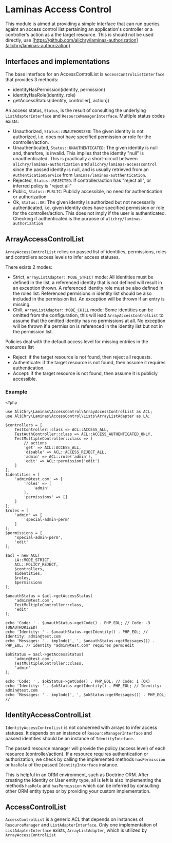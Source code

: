 # Laminas Access Control
This module is aimed at providing a simple interface that can run queries againt an access control list pertaining an application's controller or a controller's action as a the target resource. This is should not be used directly, use [https://github.com/alichry/laminas-authorization](alichry/laminas-authorization)

## Interfaces and implementations
The base interface for an AccessControlList is `AccessControlListInterface` that
provides 3 methods:  

- identityHasPermission(identity, permission)
- identityHasRole(identity, role)
- getAccessStatus(identity, controller[, action])

An access status, `Status`, is the result of consulting the underlying
`ListAdapterInterface` and `ResourceManagerInterface`. Multiple status codes
exists:  

- Unauthorized, `Status::UNAUTHORIZED`: The given identity is not authorized, i.e.
does not have specified permission or role for the controller/action.
- Unauthenticated, `Status::UNAUTHENTICATED`: The given identity is null and,
therefore, is invalid. This implies that the identity "null" is unauthenticated.
This is practically a short-circuit between `alichry/laminas-authorization` and
`alichry/laminas-accesscontrol` since the passed identity is null, and is usually
retrieved from an `AuthenticationService` from `laminas/laminas-autthentication`.
- Rejected, `Status::REJECTED`: If controller/action has "reject all", or 
inferred policy is "reject all"
- Public, `Status::PUBLIC`: Publicly accessible, no need for authentication or
authorization
- Ok, `Status::OK`: The given identity is authorized but not necessarily
authenticated, i.e. given identity does have specified permission or role for 
the controller/action. This does not imply if the user is authenticated.
Checking if authenticated is the purpose of `alichry/laminas-authorization`

## ArrayAccessControlList
`ArrayAccessControlList` relies on passed list of identities,
permissions, roles and controllers access levels to infer access statuses.  

There exists 2 modes:

- Strict, `ArrayListAdapter::MODE_STRICT` mode: All identities must be defined in
the list, a referenced identity that is not defined will result in an exception
thrown. A referenced identity role must be also defined in the roles list.
Referenced permisions in identity list should be also included in the permission
list. An exception will be thrown if an entry is missing.
- Chill, `ArrayListAdapter::MODE_CHILL` mode: Some identities can be omitted from
the configuration, this will lead `ArrayAccessControlList` to assume that the
omitted identity has no permissions at all. No exception will be thrown if a
permission is referenced in the identity list but not in the permission list.

Policies deal with the default access level for missing entriies in the resources list

- Reject: if the target resource is not found, then reject all requests.
- Authenticate: if the target resource is not found, then assume it requires authentication.
- Accept: if the target resource is not found, then assume it is publicly accessible.

### Example

```
<?php

use AliChry\Laminas\AccessControl\ArrayAccessControlList as ACL;
use AliChry\Laminas\AccessControl\Lists\ArrayListAdapter as LA;

$controllers = [
    TestController::class => ACL::ACCESS_ALL,
    TestAuthController::class => ACL::ACCESS_AUTHENTICATED_ONLY,
    TestMultipleController::class => [
        // actions
        'get' => ACL::ACCESS_ALL,
        'disable' => ACL::ACCESS_REJECT_ALL,
        'admin' => ACL::role('admin'),
        'edit' => ACL::permission('edit')
    ]
];
$identities = [
    'admin@test.com' => [
        'roles' => [
            'admin'
        ],
        'permissions' => []
    ]
];
$roles = [
    'admin' => [
        'special-admin-perm'
    ]
];
$permissions = [
    'special-admin-perm',
    'edit'
];

$acl = new ACL(
    LA::MODE_STRICT,
    ACL::POLICY_REJECT,
    $controllers,
    $identities,
    $roles,
    $permissions
);

$unauthStatus = $acl->getAccessStatus(
    'admin@test.com',
    TestMultipleController::class,
    'edit'
);

echo 'Code: ' . $unauthStatus->getCode() . PHP_EOL; // Code: -3 (UNAUTHORIZED)
echo 'Identity: ' . $unauthStatus->getIdentity() . PHP_EOL; // Identity: admin@test.com
echo 'Messages: ' . implode(', ', $unauthStatus->getMessages()) . PHP_EOL; // identity "admin@test.com" requires perm:edit

$okStatus = $acl->getAccessStatus(
    'admin@test.com',
    TestMultipleController::class,
    'admin'
);

echo 'Code: ' . $okStatus->getCode() . PHP_EOL; // Code: 1 (OK)
echo 'Identity: ' . $okStatus->getIdentity() . PHP_EOL; // Identity: admin@test.com
echo 'Messages: ' . implode(', ', $okStatus->getMessages()) . PHP_EOL; //

```

## IdentityAccessControlList
`IdentityAccessControlList` is not concerned with arrays to infer access statuses.
It depends on an instance of `ResourceManagerInterface` and passed identities
should be an instance of `IdentityInteface`.  

The passed resource manager will provide the policy (access level) of each
resource (controller/action). If a resource requires authentication or
authorization, we check by calling the implemented methods `hasPermission` or
`hasRole` of the passed `IdentityInterface` instance.  

This is helpful in an ORM environment, such as Doctrine ORM. After creating
the Identity or User entity type, all is left is also implementing the methods
`hasRole` and `hasPermission` which can be inferred by consulting other ORM
entity types or by providing your custom implementation.

## AccessControlList
`AccessControlList` is a generic ACL that depends on instances of 
`ResourceManager` and `ListAdapterInterface`. Only one implementation of
`ListAdapterInterface` exists, `ArrayListAdapter`, which is utilized by
`ArrayAccessControlList`
